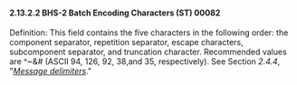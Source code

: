 #### 2.13.2.2 BHS-2 Batch Encoding Characters (ST) 00082

Definition: This field contains the five characters in the following order: the component separator, repetition separator, escape characters, subcomponent separator, and truncation character. Recommended values are ^~\&# (ASCII 94, 126, 92, 38,and 35, respectively). See Section _2.4.4_, "[_Message delimiters_](#message-delimiters)."
